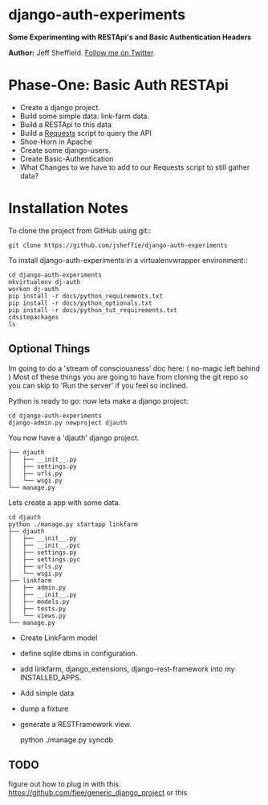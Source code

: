 django-auth-experiments
=======================


**Some Experimenting with RESTApi's and Basic Authentication Headers**

**Author:** Jeff Sheffield.  [Follow me on Twitter](https://twitter.com/jeffsheffield).

Phase-One: Basic Auth RESTApi
========

* Create a django project.
* Build some simple data: link-farm data.
* Build a RESTApi to this data
* Build a [Requests](http://docs.python-requests.org/en/latest/) script to query the API
* Shoe-Horn in Apache
* Create some django-users.
* Create Basic-Authentication
* What Changes to we have to add to our Requests script to still gather data?

Installation Notes
==================

To clone the project from GitHub using git::

    git clone https://github.com/jsheffie/django-auth-experiments

To install django-auth-experiments in a virtualenvwrapper environment::

    cd django-auth-experiments 
    mkvirtualenv dj-auth
    workon dj-auth
    pip install -r docs/python_requirements.txt 
    pip install -r docs/python_optionals.txt 
    pip install -r docs/python_tut_requirements.txt 
    cdsitepackages
    ls


Optional Things
----------------
Im going to do a 'stream of consciousness' doc here: ( no-magic left behind )
Most of these things you are going to have from cloning the git repo so you can skip to 
'Run the server' if you feel so inclined.

Python is ready to go: now lets make a django project:

    cd django-auth-experiments
    django-admin.py newproject djauth

You now have a 'djauth' django project.

	├── djauth
	│   ├── __init__.py
	│   ├── settings.py
	│   ├── urls.py
	│   └── wsgi.py
	└── manage.py

Lets create a app with some data.

	cd djauth
	python ./manage.py startapp linkfarm
	├── djauth
	│   ├── __init__.py
	│   ├── __init__.pyc
	│   ├── settings.py
	│   ├── settings.pyc
	│   ├── urls.py
	│   └── wsgi.py
	├── linkfarm
	│   ├── admin.py
	│   ├── __init__.py
	│   ├── models.py
	│   ├── tests.py
	│   └── views.py
	└── manage.py

* Create LinkFarm model
* define sqlite dbms in configuration.
* add linkfarm, django_extensions, django-rest-framework into my INSTALLED_APPS.
* Add simple data
* dump a fixture
* generate a RESTFramework view.

	python ./manage.py syncdb

TODO
----------------- 
figure out how to plug in with this.
https://github.com/fiee/generic_django_project
or this


